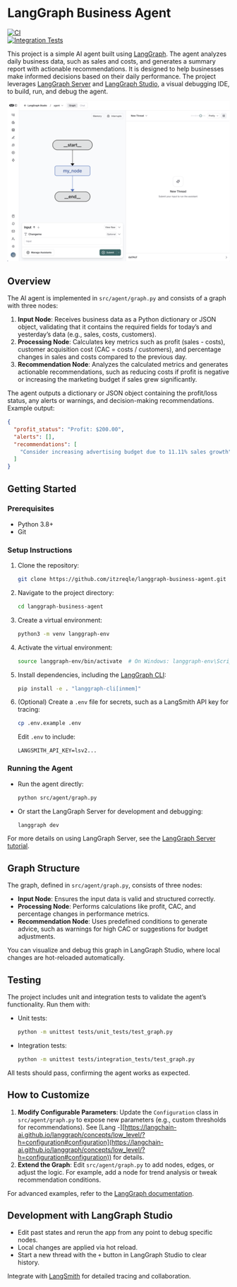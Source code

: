 # LangGraph Business Agent

[![CI](https://github.com/langchain-ai/new-langgraph-project/actions/workflows/unit-tests.yml/badge.svg)](https://github.com/langchain-ai/new-langgraph-project/actions/workflows/unit-tests.yml)  
[![Integration Tests](https://github.com/langchain-ai/new-langgraph-project/actions/workflows/integration-tests.yml/badge.svg)](https://github.com/langchain-ai/new-langgraph-project/actions/workflows/integration-tests.yml)

This project is a simple AI agent built using [LangGraph](https://github.com/langchain-ai/langgraph). The agent analyzes daily business data, such as sales and costs, and generates a summary report with actionable recommendations. It is designed to help businesses make informed decisions based on their daily performance. The project leverages [LangGraph Server](https://langchain-ai.github.io/langgraph/concepts/langgraph_server/#langgraph-server) and [LangGraph Studio](https://langchain-ai.github.io/langgraph/concepts/langgraph_studio/), a visual debugging IDE, to build, run, and debug the agent.

![Graph view in LangGraph studio UI](./static/studio_ui.png)

## Overview

The AI agent is implemented in `src/agent/graph.py` and consists of a graph with three nodes:

1. **Input Node**: Receives business data as a Python dictionary or JSON object, validating that it contains the required fields for today’s and yesterday’s data (e.g., sales, costs, customers).
2. **Processing Node**: Calculates key metrics such as profit (sales - costs), customer acquisition cost (CAC = costs / customers), and percentage changes in sales and costs compared to the previous day.
3. **Recommendation Node**: Analyzes the calculated metrics and generates actionable recommendations, such as reducing costs if profit is negative or increasing the marketing budget if sales grew significantly.

The agent outputs a dictionary or JSON object containing the profit/loss status, any alerts or warnings, and decision-making recommendations. Example output:

```json
{
  "profit_status": "Profit: $200.00",
  "alerts": [],
  "recommendations": [
    "Consider increasing advertising budget due to 11.11% sales growth"
  ]
}
```

## Getting Started

### Prerequisites

- Python 3.8+
- Git

### Setup Instructions

1. Clone the repository:
    
    ```bash
    git clone https://github.com/itzreqle/langgraph-business-agent.git
    ```
    
2. Navigate to the project directory:
    
    ```bash
    cd langgraph-business-agent
    ```
    
3. Create a virtual environment:
    
    ```bash
    python3 -m venv langgraph-env
    ```
    
4. Activate the virtual environment:
    
    ```bash
    source langgraph-env/bin/activate  # On Windows: langgraph-env\Scripts\activate
    ```
    
5. Install dependencies, including the [LangGraph CLI](https://langchain-ai.github.io/langgraph/concepts/langgraph_cli/):
    
    ```bash
    pip install -e . "langgraph-cli[inmem]"
    ```
    
6. (Optional) Create a `.env` file for secrets, such as a LangSmith API key for tracing:
    
    ```bash
    cp .env.example .env
    ```
    
    Edit `.env` to include:
    
    ```text
    LANGSMITH_API_KEY=lsv2...
    ```
    

### Running the Agent

- Run the agent directly:
    
    ```bash
    python src/agent/graph.py
    ```
    
- Or start the LangGraph Server for development and debugging:
    
    ```bash
    langgraph dev
    ```
    

For more details on using LangGraph Server, see the [LangGraph Server tutorial](https://langchain-ai.github.io/langgraph/tutorials/langgraph-platform/local-server/).

## Graph Structure

The graph, defined in `src/agent/graph.py`, consists of three nodes:

- **Input Node**: Ensures the input data is valid and structured correctly.
- **Processing Node**: Performs calculations like profit, CAC, and percentage changes in performance metrics.
- **Recommendation Node**: Uses predefined conditions to generate advice, such as warnings for high CAC or suggestions for budget adjustments.

You can visualize and debug this graph in LangGraph Studio, where local changes are hot-reloaded automatically.

## Testing

The project includes unit and integration tests to validate the agent’s functionality. Run them with:

- Unit tests:
    
    ```bash
    python -m unittest tests/unit_tests/test_graph.py
    ```
    
- Integration tests:
    
    ```bash
    python -m unittest tests/integration_tests/test_graph.py
    ```
    

All tests should pass, confirming the agent works as expected.

## How to Customize

1. **Modify Configurable Parameters**: Update the `Configuration` class in `src/agent/graph.py` to expose new parameters (e.g., custom thresholds for recommendations). See [Lang -][https://langchain-ai.github.io/langgraph/concepts/low_level/?h=configuration#configuration](https://langchain-ai.github.io/langgraph/concepts/low_level/?h=configuration#configuration)) for details.
2. **Extend the Graph**: Edit `src/agent/graph.py` to add nodes, edges, or adjust the logic. For example, add a node for trend analysis or tweak recommendation conditions.

For advanced examples, refer to the [LangGraph documentation](https://langchain-ai.github.io/langgraph/).

## Development with LangGraph Studio

- Edit past states and rerun the app from any point to debug specific nodes.
- Local changes are applied via hot reload.
- Start a new thread with the `+` button in LangGraph Studio to clear history.

Integrate with [LangSmith](https://smith.langchain.com/) for detailed tracing and collaboration.